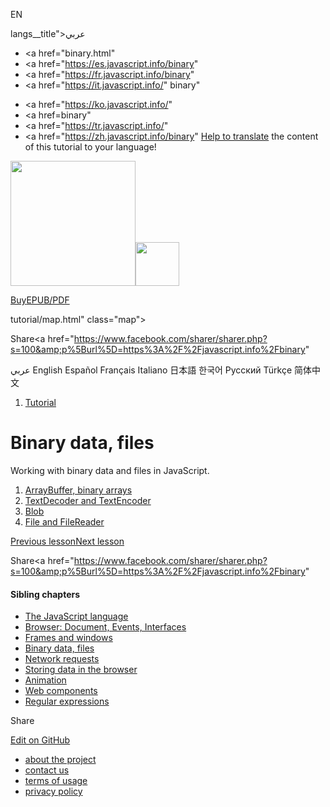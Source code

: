 EN

langs\_\_title">عربي</span></a>

- <a href="binary.html"
- <a href="https://es.javascript.info/binary"
- <a href="https://fr.javascript.info/binary"
- <a href="https://it.javascript.info/"
  binary"

<!-- -->

- <a href="https://ko.javascript.info/"
- <a href=binary"
- <a href="https://tr.javascript.info/"
- <a href="https://zh.javascript.info/binary"
  [Help to translate](translate.html) the content of this tutorial to your language!

<a href="index.html" class="sitetoolbar__link sitetoolbar__link_logo"><img src="img/sitetoolbar__logo_en.svg" class="sitetoolbar__logo sitetoolbar__logo_normal" width="200" /><img src="img/sitetoolbar__logo_small_en.svg" class="sitetoolbar__logo sitetoolbar__logo_small" width="70" /></a>

<a href="ebook.html" class="buy-book-button"><span class="buy-book-button__extra-text">Buy</span>EPUB/PDF</a>

tutorial/map.html" class="map">

<span class="share-icons__title">Share</span><a href="https://twitter.com/share?url=https%3A%2F%2Fjavascript.info%2Fbinary" class="share share_tw"></a><a href="https://www.facebook.com/sharer/sharer.php?s=100&amp;p%5Burl%5D=https%3A%2F%2Fjavascript.info%2Fbinary" </a>

عربي English Español Français Italiano 日本語 한국어 Русский Türkçe 简体中文

1.  <a href="index.html" class="breadcrumbs__link"><span class="breadcrumbs__hidden-text">Tutorial</span></a>

# Binary data, files

Working with binary data and files in JavaScript.

1.  <a href="arraybuffer-binary-arrays.html" class="lessons-list__link">ArrayBuffer, binary arrays</a>
2.  <a href="text-decoder.html" class="lessons-list__link">TextDecoder and TextEncoder</a>
3.  <a href="blob.html" class="lessons-list__link">Blob</a>
4.  <a href="file.html" class="lessons-list__link">File and FileReader</a>

<a href="clickjacking.html" class="page__nav page__nav_prev"><span class="page__nav-text"><span class="page__nav-text-shortcut"></span></span><span class="page__nav-text-alternate">Previous lesson</span></a><a href="arraybuffer-binary-arrays.html" class="page__nav page__nav_next"><span class="page__nav-text"><span class="page__nav-text-shortcut"></span></span><span class="page__nav-text-alternate">Next lesson</span></a>

<span class="share-icons__title">Share</span><a href="https://twitter.com/share?url=https%3A%2F%2Fjavascript.info%2Fbinary" class="share share_tw"></a><a href="https://www.facebook.com/sharer/sharer.php?s=100&amp;p%5Burl%5D=https%3A%2F%2Fjavascript.info%2Fbinary" </a>

<a href="tutorial/map.html" class="map">

<a href="tutorial/map.html" class="map"></a>

#### Sibling chapters

- <a href="js.html" class="sidebar__link">The JavaScript language</a>
- <a href="ui.html" class="sidebar__link">Browser: Document, Events, Interfaces</a>
- <a href="frames-and-windows.html" class="sidebar__link">Frames and windows</a>
- <a href="binary.html" class="sidebar__link">Binary data, files</a>
- <a href="network.html" class="sidebar__link">Network requests</a>
- <a href="data-storage.html" class="sidebar__link">Storing data in the browser</a>
- <a href="animation.html" class="sidebar__link">Animation</a>
- <a href="web-components.html" class="sidebar__link">Web components</a>
- <a href="regular-expressions.html" class="sidebar__link">Regular expressions</a>

Share

<a href="https://twitter.com/share?url=https%3A%2F%2Fjavascript.info%2Fbinary" class="share share_tw sidebar__share"></a><a href="https://www.facebook.com/sharer/sharer.php?s=100&amp;p%5Burl%5D=https%3A%2F%2Fjavascript.info%2Fbinary" class="share share_fb sidebar__share"></a>

<a href="https://github.com/javascript-tutorial/en.javascript.info/blob/master/4-binary" class="sidebar__link">Edit on GitHub</a>

- <a href="about.html" class="page-footer__link">about the project</a>
- <a href="about.html#contact-us" class="page-footer__link">contact us</a>
- <a href="terms.html" class="page-footer__link">terms of usage</a>
- <a href="privacy.html" class="page-footer__link">privacy policy</a>
